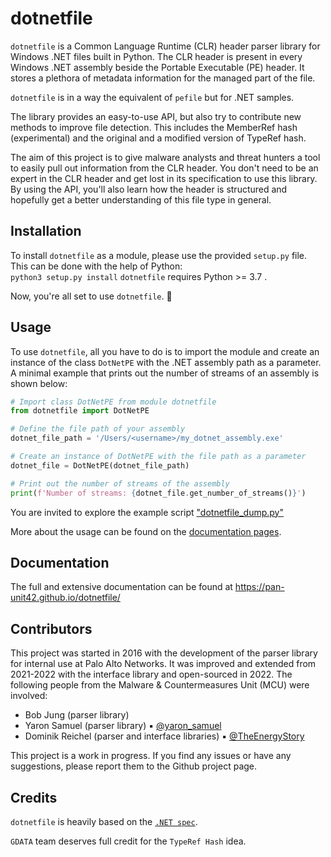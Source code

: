 # dotnetfile
`dotnetfile` is a Common Language Runtime (CLR) header parser library for Windows .NET files built in Python. The CLR header is present in every Windows .NET assembly beside the Portable Executable (PE) header. It stores a plethora of metadata information for the managed part of the file.

`dotnetfile` is in a way the equivalent of `pefile` but for .NET samples.

The library provides an easy-to-use API, but also try to contribute new methods to improve file detection. This includes the MemberRef hash (experimental) and the original and a modified version of TypeRef hash.

The aim of this project is to give malware analysts and threat hunters a tool to easily pull out information from the CLR header. You don't need to be an expert in the CLR header and get lost in its specification to use this library. By using the API, you'll also learn how the header is structured and hopefully get a better understanding of this file type in general.

## Installation
To install `dotnetfile` as a module, please use the provided `setup.py` file. This can be done with the help of Python:  
```python3 setup.py install```
`dotnetfile` requires Python >= 3.7 .

Now, you're all set to use `dotnetfile`. :raised_hands:

## Usage
To use `dotnetfile`, all you have to do is to import the module and create an instance of the class `DotNetPE` with the .NET assembly path as a parameter. A minimal example that prints out the number of streams of an assembly is shown below:
```python #
# Import class DotNetPE from module dotnetfile
from dotnetfile import DotNetPE

# Define the file path of your assembly
dotnet_file_path = '/Users/<username>/my_dotnet_assembly.exe'

# Create an instance of DotNetPE with the file path as a parameter
dotnet_file = DotNetPE(dotnet_file_path)

# Print out the number of streams of the assembly
print(f'Number of streams: {dotnet_file.get_number_of_streams()}')
```
You are invited to explore the example script ["dotnetfile_dump.py"](https://github.com/pan-unit42/dotnetfile/blob/main/examples/dotnetfile_dump.py)

More about the usage can be found on the [documentation pages](https://pan-unit42.github.io/dotnetfile/get_started/usage/). 

## Documentation
The full and extensive documentation can be found at https://pan-unit42.github.io/dotnetfile/

## Contributors
This project was started in 2016 with the development of the parser library for internal use at Palo Alto Networks. It was improved and extended from 2021-2022 with the interface library and open-sourced in 2022. The following people from the Malware & Countermeasures Unit (MCU) were involved:

- Bob Jung (parser library)
- Yaron Samuel (parser library) :black_small_square: [@yaron_samuel](https://twitter.com/yaron_samuel)
- Dominik Reichel (parser and interface libraries) :black_small_square: [@TheEnergyStory](https://twitter.com/TheEnergyStory)

This project is a work in progress.  If you find any issues or have any suggestions, please report them to the Github project page.

## Credits
`dotnetfile` is heavily based on the [`.NET spec`](https://www.ecma-international.org/wp-content/uploads/ECMA-335_6th_edition_june_2012.pdf).

`GDATA` team deserves full credit for the `TypeRef Hash` idea.
